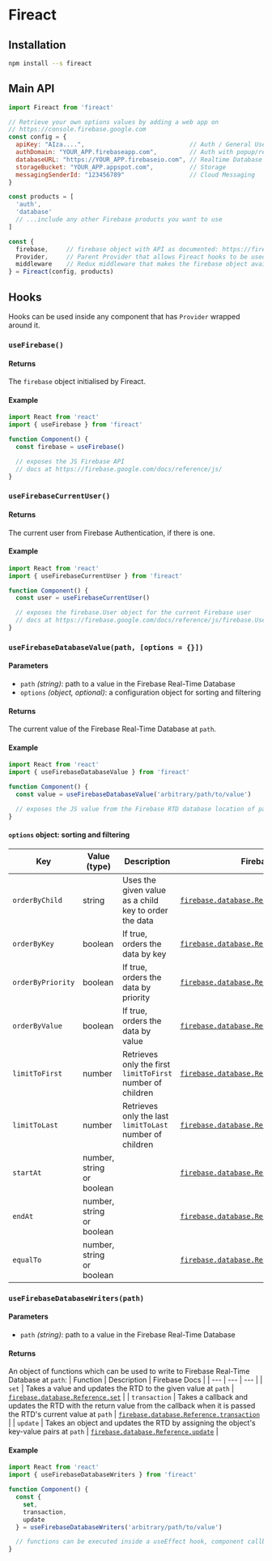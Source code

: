 # Fireact

## Installation
```bash
npm install --s fireact
```

## Main API
```js
import Fireact from 'fireact'

// Retrieve your own options values by adding a web app on
// https://console.firebase.google.com
const config = {
  apiKey: "AIza....",                             // Auth / General Use
  authDomain: "YOUR_APP.firebaseapp.com",         // Auth with popup/redirect
  databaseURL: "https://YOUR_APP.firebaseio.com", // Realtime Database
  storageBucket: "YOUR_APP.appspot.com",          // Storage
  messagingSenderId: "123456789"                  // Cloud Messaging
}

const products = [
  'auth',
  'database'
  // ...include any other Firebase products you want to use
]

const {
  firebase,     // firebase object with API as documented: https://firebase.google.com/docs/reference/js/
  Provider,     // Parent Provider that allows Fireact hooks to be used in components nested within
  middleware    // Redux middleware that makes the firebase object available as a property of all actions
} = Fireact(config, products)
```

## Hooks
Hooks can be used inside any component that has `Provider` wrapped around it.

### `useFirebase()`
#### Returns
The `firebase` object initialised by Fireact.

#### Example
```js
import React from 'react'
import { useFirebase } from 'fireact'

function Component() {
  const firebase = useFirebase()

  // exposes the JS Firebase API
  // docs at https://firebase.google.com/docs/reference/js/
}
```

### `useFirebaseCurrentUser()`
#### Returns
The current user from Firebase Authentication, if there is one.

#### Example
```js
import React from 'react'
import { useFirebaseCurrentUser } from 'fireact'

function Component() {
  const user = useFirebaseCurrentUser()

  // exposes the firebase.User object for the current Firebase user
  // docs at https://firebase.google.com/docs/reference/js/firebase.User.html
}
```



### `useFirebaseDatabaseValue(path, [options = {}])`
#### Parameters
* `path` *(string)*: path to a value in the Firebase Real-Time Database
* `options` *(object, optional)*: a configuration object for sorting and filtering

#### Returns
The current value of the Firebase Real-Time Database at `path`.

#### Example
```js
import React from 'react'
import { useFirebaseDatabaseValue } from 'fireact'

function Component() {
  const value = useFirebaseDatabaseValue('arbitrary/path/to/value')

  // exposes the JS value from the Firebase RTD database location of path
}
```

#### `options` object: sorting and filtering
| Key | Value (type) | Description | Firebase Docs |
| --- | --- | --- | --- |
| `orderByChild` | string | Uses the given value as a child key to order the data | [`firebase.database.Reference.orderByChild`](https://firebase.google.com/docs/reference/js/firebase.database.Reference.html#order-bychild) |
| `orderByKey` | boolean | If true, orders the data by key | [`firebase.database.Reference.orderByKey`](https://firebase.google.com/docs/reference/js/firebase.database.Reference.html#order-bykey) |
| `orderByPriority` | boolean | If true, orders the data by priority | [`firebase.database.Reference.orderByPriority`](https://firebase.google.com/docs/reference/js/firebase.database.Reference.html#order-bypriority) |
| `orderByValue` | boolean | If true, orders the data by value | [`firebase.database.Reference.orderByValue`](https://firebase.google.com/docs/reference/js/firebase.database.Reference.html#order-byvalue) |
| `limitToFirst` | number | Retrieves only the first `limitToFirst` number of children | [`firebase.database.Reference.limitToFirst`](https://firebase.google.com/docs/reference/js/firebase.database.Reference.html#limit-tofirst) |
| `limitToLast` | number | Retrieves only the last `limitToLast` number of children | [`firebase.database.Reference.limitToLast`](https://firebase.google.com/docs/reference/js/firebase.database.Reference.html#limit-tolast) |
| `startAt` | number, string or boolean |  | [`firebase.database.Reference.startAt`](https://firebase.google.com/docs/reference/js/firebase.database.Reference.html#start-at) |
| `endAt` | number, string or boolean |  | [`firebase.database.Reference.endAt`](https://firebase.google.com/docs/reference/js/firebase.database.Reference.html#end-at) |
| `equalTo` | number, string or boolean |  | [`firebase.database.Reference.equalTo`](https://firebase.google.com/docs/reference/js/firebase.database.Reference.html#equal-to) |

### `useFirebaseDatabaseWriters(path)`
#### Parameters
* `path` *(string)*: path to a value in the Firebase Real-Time Database

#### Returns
An object of functions which can be used to write to Firebase Real-Time Database at `path`:
| Function | Description | Firebase Docs |
| --- | --- | --- |
| `set` | Takes a value and updates the RTD to the given value at `path` | [`firebase.database.Reference.set`](https://firebase.google.com/docs/reference/js/firebase.database.Reference.html#set) |
| `transaction` | Takes a callback and updates the RTD with the return value from the callback when it is passed the RTD's current value at `path` | [`firebase.database.Reference.transaction`](https://firebase.google.com/docs/reference/js/firebase.database.Reference.html#transaction) |
| `update` | Takes an object and updates the RTD by assigning the object's key-value pairs at `path` | [`firebase.database.Reference.update`](https://firebase.google.com/docs/reference/js/firebase.database.Reference.html#update) |

#### Example
```js
import React from 'react'
import { useFirebaseDatabaseWriters } from 'fireact'

function Component() {
  const {
    set,
    transaction,
    update
  } = useFirebaseDatabaseWriters('arbitrary/path/to/value')

  // functions can be executed inside a useEffect hook, component callback, etc.
}
```
